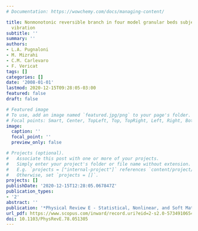 ```yaml
---
# Documentation: https://wowchemy.com/docs/managing-content/

title: Nonmonotonic reversible branch in four model granular beds subjected to vertical
  vibration
subtitle: ''
summary: ''
authors:
- L.A. Pugnaloni
- M. Mizrahi
- C.M. Carlevaro
- F. Vericat
tags: []
categories: []
date: '2008-01-01'
lastmod: 2020-12-15T09:28:05-03:00
featured: false
draft: false

# Featured image
# To use, add an image named `featured.jpg/png` to your page's folder.
# Focal points: Smart, Center, TopLeft, Top, TopRight, Left, Right, BottomLeft, Bottom, BottomRight.
image:
  caption: ''
  focal_point: ''
  preview_only: false

# Projects (optional).
#   Associate this post with one or more of your projects.
#   Simply enter your project's folder or file name without extension.
#   E.g. `projects = ["internal-project"]` references `content/project/deep-learning/index.md`.
#   Otherwise, set `projects = []`.
projects: []
publishDate: '2020-12-15T12:28:05.067847Z'
publication_types:
- '2'
abstract: ''
publication: '*Physical Review E - Statistical, Nonlinear, and Soft Matter Physics*'
url_pdf: https://www.scopus.com/inward/record.uri?eid=2-s2.0-57349106549&doi=10.1103%2fPhysRevE.78.051305&partnerID=40&md5=e86152e780e4a53d08e6f4ccbc660aea
doi: 10.1103/PhysRevE.78.051305
---
```

